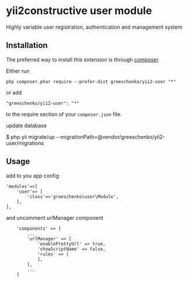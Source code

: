 yii2constructive user module
============================
Highly variable user registration, authentication and management system

Installation
------------

The preferred way to install this extension is through [composer](http://getcomposer.org/download/).

Either run

```
php composer.phar require --prefer-dist greeschenko/yii2-user "*"
```

or add

```
"greeschenko/yii2-user": "*"
```

to the require section of your `composer.json` file.


update database

$ php yii migrate/up --migrationPath=@vendor/greeschenko/yii2-user/migrations


Usage
-----

add to you app config

```
'modules'=>[
    'user'=> [
        'class'=>'greeschenko\user\Module',
    ],
],
```
and uncomment urlManager component
```
    'components' => [
        ...
        'urlManager' => [
            'enablePrettyUrl' => true,
            'showScriptName' => false,
            'rules' => [
            ],
        ],
        ...
    ]
```
